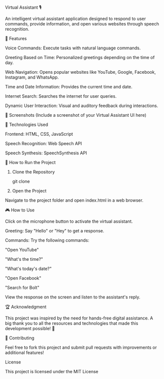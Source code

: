 Virtual Assistant 🎙️

An intelligent virtual assistant application designed to respond to user commands, provide information, and open various websites through speech recognition.

🚀 Features

Voice Commands: Execute tasks with natural language commands.

Greeting Based on Time: Personalized greetings depending on the time of day.

Web Navigation: Opens popular websites like YouTube, Google, Facebook, Instagram, and WhatsApp.

Time and Date Information: Provides the current time and date.

Internet Search: Searches the internet for user queries.

Dynamic User Interaction: Visual and auditory feedback during interactions.

📸 Screenshots
(Include a screenshot of your Virtual Assistant UI here)

🔧 Technologies Used

Frontend: HTML, CSS, JavaScript

Speech Recognition: Web Speech API

Speech Synthesis: SpeechSynthesis API

📌 How to Run the Project

1. Clone the Repository

   git clone <repository-url>

2. Open the Project

Navigate to the project folder and open index.html in a web browser.

🎮 How to Use

Click on the microphone button to activate the virtual assistant.

Greeting: Say "Hello" or "Hey" to get a response.

Commands: Try the following commands:

"Open YouTube"

"What's the time?"

"What's today's date?"

"Open Facebook"

"Search for Bolt"

View the response on the screen and listen to the assistant's reply.

🏆 Acknowledgment

This project was inspired by the need for hands-free digital assistance. A big thank you to all the resources and technologies that made this development possible! 🙌

🤝 Contributing

Feel free to fork this project and submit pull requests with improvements or additional features!

License

This project is licensed under the MIT License

